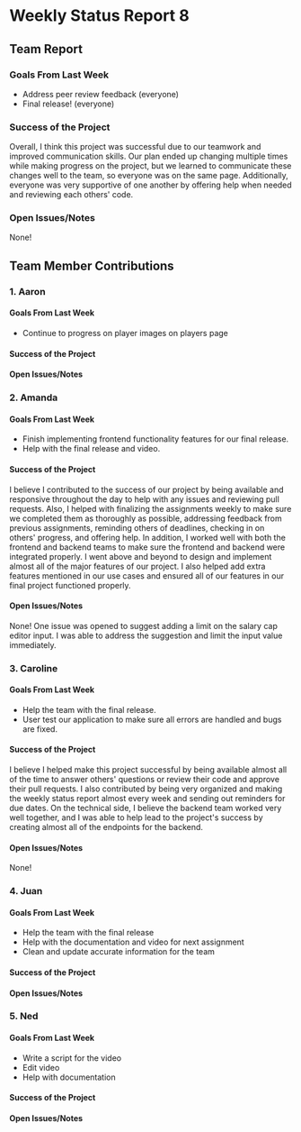# Weekly Status Report 8

## Team Report
### Goals From Last Week
- Address peer review feedback (everyone)
- Final release! (everyone)

### Success of the Project
Overall, I think this project was successful due to our teamwork and improved communication skills. Our plan ended up changing multiple times while making progress on the project, but we learned to communicate these changes well to the team, so everyone was on the same page. Additionally, everyone was very supportive of one another by offering help when needed and reviewing each others' code.

### Open Issues/Notes
None!


## Team Member Contributions
### 1. Aaron
#### Goals From Last Week
- Continue to progress on player images on players page

#### Success of the Project


#### Open Issues/Notes


### 2. Amanda
#### Goals From Last Week
- Finish implementing frontend functionality features for our final release.
- Help with the final release and video.

#### Success of the Project
I believe I contributed to the success of our project by being available and responsive throughout the day to help with any issues and reviewing pull requests. Also, I helped with finalizing the assignments weekly to make sure we completed them as thoroughly as possible, addressing feedback from previous assignments, reminding others of deadlines, checking in on others' progress, and offering help. In addition, I worked well with both the frontend and backend teams to make sure the frontend and backend were integrated properly. I went above and beyond to design and implement almost all of the major features of our project. I also helped add extra features mentioned in our use cases and ensured all of our features in our final project functioned properly.

#### Open Issues/Notes
None! One issue was opened to suggest adding a limit on the salary cap editor input. I was able to address the suggestion and limit the input value immediately.


### 3. Caroline
#### Goals From Last Week
- Help the team with the final release.
- User test our application to make sure all errors are handled and bugs are fixed.

#### Success of the Project
I believe I helped make this project successful by being available almost all of the time to answer others' questions or review their code and approve their pull requests. I also contributed by being very organized and making the weekly status report almost every week and sending out reminders for due dates. On the technical side, I believe the backend team worked very well together, and I was able to help lead to the project's success by creating almost all of the endpoints for the backend.

#### Open Issues/Notes
None!


### 4. Juan
#### Goals From Last Week
- Help the team with the final release
- Help with the documentation and video for next assignment
- Clean and update accurate information for the team

#### Success of the Project


#### Open Issues/Notes


### 5. Ned
#### Goals From Last Week
- Write a script for the video
- Edit video
- Help with documentation

#### Success of the Project


#### Open Issues/Notes


